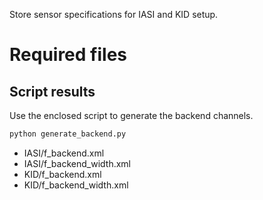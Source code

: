 Store sensor specifications for IASI and KID setup.

# Required files
## Script results
Use the enclosed script to generate the backend channels.

```bash
python generate_backend.py
```

- IASI/f_backend.xml
- IASI/f_backend_width.xml
- KID/f_backend.xml
- KID/f_backend_width.xml
